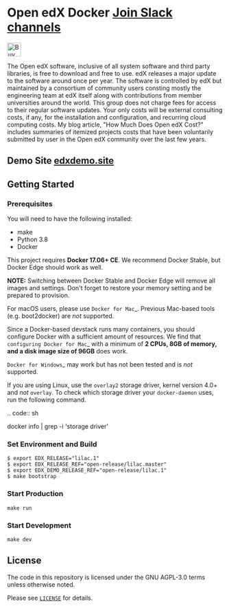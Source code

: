 # Open edX Docker [Join Slack channels](https://join.slack.com/share/zt-ul2o0flf-XRl1J7HYuvnP7FohdGnI4Q) 
<a href="https://www.buymeacoffee.com/leduong" target="_blank"><img src="https://cdn.buymeacoffee.com/buttons/default-orange.png" alt="Buy Me A Coffee" height="32" /></a> 

The Open edX software, inclusive of all system software and third party libraries, is free to download and free to use. edX releases a major update to the software around once per year. The software is controlled by edX but maintained by a consortium of community users consting mostly the engineering team at edX itself along with contributions from member universities around the world. This group does not charge fees for access to their regular software updates. Your only costs will be external consulting costs, if any, for the installation and configuration, and recurring cloud computing costs. My blog article, "How Much Does Open edX Cost?" includes summaries of itemized projects costs that have been voluntarily submitted by user in the Open edX community over the last few years.

## Demo Site [edxdemo.site](https://edxdemo.site)

## Getting Started


### Prerequisites

You will need to have the following installed:

- make
- Python 3.8
- Docker

This project requires **Docker 17.06+ CE**.  We recommend Docker Stable, but
Docker Edge should work as well.

**NOTE:** Switching between Docker Stable and Docker Edge will remove all images and
settings.  Don't forget to restore your memory setting and be prepared to
provision.

For macOS users, please use `Docker for Mac`_. Previous Mac-based tools (e.g.
boot2docker) are *not* supported.

Since a Docker-based devstack runs many containers,
you should configure Docker with a sufficient
amount of resources. We find that `configuring Docker for Mac`_
with a minimum of **2 CPUs, 8GB of memory, and a disk image size of 96GB**
does work.

`Docker for Windows`_ may work but has not been tested and is *not* supported.

If you are using Linux, use the ``overlay2`` storage driver, kernel version
4.0+ and *not* ``overlay``. To check which storage driver your
``docker-daemon`` uses, run the following command.

.. code:: sh

   docker info | grep -i 'storage driver'

### Set Environment and Build

```
$ export EDX_RELEASE="lilac.1"
$ export EDX_RELEASE_REF="open-release/lilac.master"
$ export EDX_DEMO_RELEASE_REF="open-release/lilac.1"
$ make bootstrap
```

### Start Production

```
make run
```

### Start Development

```
make dev
```

## License

The code in this repository is licensed under the GNU AGPL-3.0 terms unless
otherwise noted.

Please see [`LICENSE`](./LICENSE) for details.
